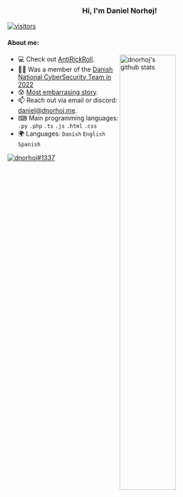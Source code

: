 <!-- Banner -->
<h3 align="center">Hi, I'm Daniel Norhøj!</h3>

[![visitors](https://visitor-badge.glitch.me/badge?page_id=dnorhoj.dnorhoj.prod)](https://youtu.be/dQw4w9WgXcQ)

#### **About me:**
<a href="https://github.com/dnorhoj">
  <img width="50%" align="right" alt="dnorhoj's github stats" src="https://github-readme-stats.vercel.app/api?username=dnorhoj&show_icons=true&hide_border=true&hide=issues" />
</a>

- 💻 Check out [AntiRickRoll](https://antirickroll.com/).
- 👨‍💻 Was a member of the [Danish National CyberSecurity Team in 2022](https://nationalcybersikkerhed.dk/)
- 😰 [Most embarrasing story](https://youtu.be/dQw4w9WgXcQ).
- 📫 Reach out via email or discord: [daniel@dnorhoj.me](mailto:daniel@dnorhoj.me).
- ⌨ Main programming languages: `.py` `.php` `.ts` `.js` `.html` `.css`
- 🌍 Languages: `Danish` `English` `Spanish`

[![dnorhoj#1337](https://discord.c99.nl/widget/theme-1/281409966579908608.png)](https://discord.com/users/281409966579908608)
